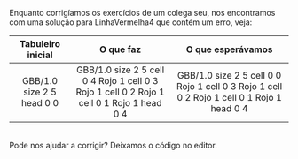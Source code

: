 Enquanto corrigíamos os exercícios de um colega seu, nos encontramos com uma solução para LinhaVermelha4 que contém um erro, veja:

<table class= "table" style="width:100%">
  <thead>
  <tr>
    <th style="text-align: center">Tabuleiro inicial</th>
    <th style="text-align: center">O que faz</th> 
    <th style="text-align: center">O que esperávamos</th>
  </tr>
  </thead>
  <tbody>
  <tr>
    <td style="text-align: center">  
      <gs-board>
        GBB/1.0
        size 2 5
        head 0 0
      </gs-board>
    </td>
    <td style="text-align: center">
      <gs-board>
        GBB/1.0
        size 2 5
        cell 0 4 Rojo 1
        cell 0 3 Rojo 1
        cell 0 2 Rojo 1
        cell 0 1 Rojo 1
        head 0 4
      </gs-board></td> 
    <td style="text-align: center">
      <gs-board>
        GBB/1.0
        size 2 5
        cell 0 0 Rojo 1
        cell 0 3 Rojo 1
        cell 0 2 Rojo 1
        cell 0 1 Rojo 1
        head 0 4
      </gs-board>
    </td>
  </tr>
  <tbody>
</table>

<br>
Pode nos ajudar a corrigir? Deixamos o código no editor.
